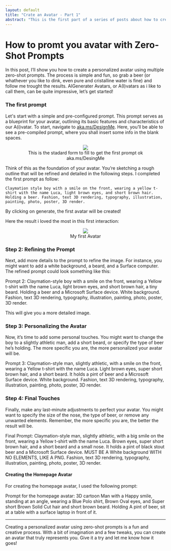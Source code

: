 ```yaml
---
layout: default
title: "Crate an Avatar - Part 1"
abstract: "This is the first part of a series of posts about how to create your own avatar using the prompt of GPT-4 and Dall-e3."
---
```


# How to promt you avatar with Zero-Shot Prompts


In this post, I’ll show you how to create a personalized avatar using multiple zero-shot prompts. The process is simple and fun, so grab a beer (or whathever you like to dink, even pure and cristalline water is fine) and follow me trought the results. AIGenerater Avatars, or A(I)vatars as i like to call them, can be quite impressive, let’s get started!

### The first prompt 

Let's start with a simple and pre-configured prompt. This prompt serves as a blueprint for your avatar, outlining its basic features and characteristics of our A(i)vatar.
To start, navigate to [aka.ms/DesignMe](https://aka.ms/DesignMe). Here, you’ll be able to see a pre-compiled prompt, where you shall insert some info in the blank spaces. 


<p align="center">
<figure align="center">
    <img src="https://malgocoder54.github.io/assets/img_create-avatar001/Prompt001.png" />
    <figcaption  align="center">This is the stadard form to fill to get the first prompt ok aka.ms/DesingMe</figcaption>
</figure>
</p>

Think of this as the foundation of your avatar. You’re sketching a rough outline that will be refined and detailed in the following steps. I completed the first prompt as follow:

 ```
Claymation style boy with a smile on the front, wearing a yellow t-shirt with the name Luca, light brown eyes, and short brown hair. Holding a beer. Fashion, text 3D rendering, typography, illustration, painting, photo, poster, 3D render.
 ```

By clicking on generate, the first avatar will be created!

Here the result i loved the most in this first interaction:

<p align="center">
<figure align="center">
    <img src="https://malgocoder54.github.io/assets/img_create-avatar001/Img1.png" />
    <figcaption align="center">My first Avatar</figcaption>
</figure>
</p>



### Step 2: Refining the Prompt
Next, add more details to the prompt to refine the image. For instance, you might want to add a white background, a beard, and a Surface computer. The refined prompt could look something like this:

Prompt 2: Claymation-style boy with a smile on the front, wearing a Yellow t-shirt with the name Luca, light brown eyes, and short brown hair, a tiny beard. Holding a beer and a Microsoft Surface device. White background. Fashion, text 3D rendering, typography, illustration, painting, photo, poster, 3D render.

This will give you a more detailed image.

### Step 3: Personalizing the Avatar
Now, it’s time to add some personal touches. You might want to change the boy to a slightly athletic man, add a short beard, or specify the type of beer he’s holding. The more specific you are, the more personalized your avatar will be.

Prompt 3: Claymation-style man, slightly athletic, with a smile on the front, wearing a Yellow t-shirt with the name Luca. Light brown eyes, super short brown hair, and a short beard. It holds a pint of beer and a Microsoft Surface device. White background. Fashion, text 3D rendering, typography, illustration, painting, photo, poster, 3D render.

### Step 4: Final Touches
Finally, make any last-minute adjustments to perfect your avatar. You might want to specify the size of the nose, the type of beer, or remove any unwanted elements. Remember, the more specific you are, the better the result will be.

Final Prompt: Claymation-style man, slightly athletic, with a big smile on the front, wearing a Yellow t-shirt with the name Luca. Brown eyes, super short brown hair, and a short beard and a small nose. It holds a pint of black stout beer and a Microsoft Surface device. MUST BE A White background WITH NO ELEMENTS, LIKE A PNG. Fashion, text 3D rendering, typography, illustration, painting, photo, poster, 3D render.

#### Creating the Homepage Avatar
For creating the homepage avatar, I used the following prompt:

Prompt for the homepage avatar: 3D cartoon Man with a Happy smile, standing at an angle, wearing a Blue Polo shirt, Brown Oval eyes, and Super short Brown Solid Cut hair and short brown beard. Holding A pint of beer, sit at a table with a surface laptop in front of it.

--- 
Creating a personalized avatar using zero-shot prompts is a fun and creative process. With a bit of imagination and a few tweaks, you can create an avatar that truly represents you. Give it a try and let me know how it goes!